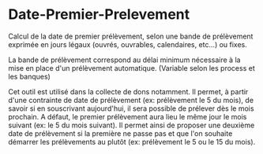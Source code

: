 # Date-Premier-Prelevement
Calcul de la date de premier prélèvement, selon une bande de prélèvement exprimée en jours légaux (ouvrés, ouvrables, calendaires, etc...) ou fixes.

La bande de prélèvement correspond au délai minimum nécessaire à la mise en place d'un prélèvement automatique. (Variable selon les process et les banques)

Cet outil est utilisé dans la collecte de dons notamment.
Il permet, à partir d'une contrainte de date de prélèvement (ex: prélèvement le 5 du mois), de savoir si en souscrivant aujourd'hui, il sera possible de prélever dès le mois prochain. A défaut, le premier prélèvement aura lieu le même jour le mois suivant (ex: le 5 du mois suivant).
Il permet ainsi de proposer une deuxième date de prélèvement si la première ne passe pas et que l'on souhaite démarrer les prélèvements au plutôt (ex: prélèvement le 5 ou le 15 du mois).
